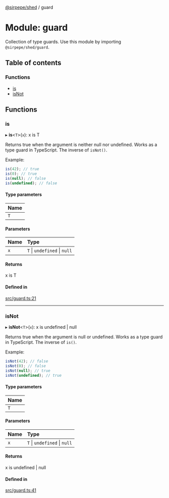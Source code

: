 [@sirpepe/shed](../README.md) / guard

# Module: guard

Collection of type guards. Use this module by importing
`@sirpepe/shed/guard`.

## Table of contents

### Functions

- [is](guard.md#is)
- [isNot](guard.md#isnot)

## Functions

### is

▸ **is**<`T`\>(`x`): x is T

Returns true when the argument is neither null nor undefined. Works as a type
guard in TypeScript. The inverse of `isNot()`.

Example:

```typescript
is(42); // true
is(0); // true
is(null); // false
is(undefined); // false
```

#### Type parameters

| Name |
| :------ |
| `T` |

#### Parameters

| Name | Type |
| :------ | :------ |
| `x` | `T` \| `undefined` \| ``null`` |

#### Returns

x is T

#### Defined in

[src/guard.ts:21](https://github.com/SirPepe/shed/blob/38b45bb/src/guard.ts#L21)

___

### isNot

▸ **isNot**<`T`\>(`x`): x is undefined \| null

Returns true when the argument is null or undefined. Works as a type guard in
TypeScript. The inverse of `is()`.

Example:

```typescript
isNot(42); // false
isNot(0); // false
isNot(null); // true
isNot(undefined); // true
```

#### Type parameters

| Name |
| :------ |
| `T` |

#### Parameters

| Name | Type |
| :------ | :------ |
| `x` | `T` \| `undefined` \| ``null`` |

#### Returns

x is undefined \| null

#### Defined in

[src/guard.ts:41](https://github.com/SirPepe/shed/blob/38b45bb/src/guard.ts#L41)
